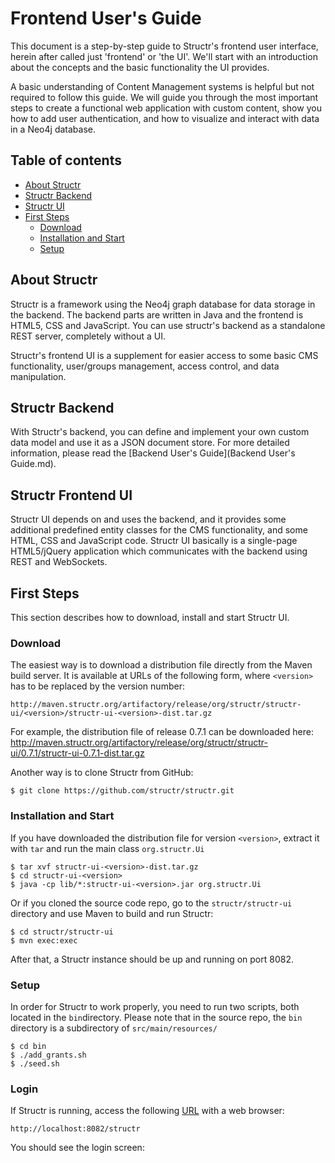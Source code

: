 # Frontend User's Guide

This document is a step-by-step guide to Structr's frontend user interface, herein after called just 'frontend' or 'the UI'. We'll start with an introduction about the concepts and the basic functionality the UI provides.

A basic understanding of Content Management systems is helpful but not required to follow this guide. We will guide you through the most important steps to create a functional web application with custom content, show you how to add user authentication, and how to visualize and interact with data in a Neo4j database.

## Table of contents

- [About Structr](#about-structr)
- [Structr Backend](#structr-backend)
- [Structr UI](#structr-frontend-ui)
- [First Steps](#first-steps)
	- [Download](#download)
	- [Installation and Start](#installation-and-start)
	- [Setup](#setup)


## About Structr

Structr is a framework using the Neo4j graph database for data storage in the backend. The backend parts are written in Java and the frontend is HTML5, CSS and JavaScript. You can use structr's backend as a standalone REST server, completely without a UI.

Structr's frontend UI is a supplement for easier access to some basic CMS functionality, user/groups management, access control, and data manipulation.

## Structr Backend

With Structr's backend, you can define and implement your own custom data model and use it as a JSON document store. For more detailed information, please read the [Backend User's Guide](Backend User's Guide.md).

## Structr Frontend UI

Structr UI depends on and uses the backend, and it provides some additional predefined entity classes for the CMS functionality, and some HTML, CSS and JavaScript code. Structr UI basically is a single-page HTML5/jQuery application which communicates with the backend using REST and WebSockets.

## First Steps

This section describes how to download, install and start Structr UI.

### Download

The easiest way is to download a distribution file directly from the Maven build server. It is available at URLs of the following form, where ```<version>``` has to be replaced by the version number:

	http://maven.structr.org/artifactory/release/org/structr/structr-ui/<version>/structr-ui-<version>-dist.tar.gz

For example, the distribution file of release 0.7.1 can be downloaded here: <http://maven.structr.org/artifactory/release/org/structr/structr-ui/0.7.1/structr-ui-0.7.1-dist.tar.gz>

Another way is to clone Structr from GitHub:

	$ git clone https://github.com/structr/structr.git


### Installation and Start

If you have downloaded the distribution file for version ```<version>```, extract it with ```tar``` and run the main class ```org.structr.Ui```

	$ tar xvf structr-ui-<version>-dist.tar.gz
	$ cd structr-ui-<version>
	$ java -cp lib/*:structr-ui-<version>.jar org.structr.Ui

Or if you cloned the source code repo, go to the ```structr/structr-ui``` directory and use Maven to build and run Structr:

	$ cd structr/structr-ui
	$ mvn exec:exec
	
After that, a Structr instance should be up and running on port 8082.

### Setup

In order for Structr to work properly, you need to run two scripts, both located in the ```bin```directory. Please note that in the source repo, the ```bin``` directory is a subdirectory of ```src/main/resources/```

	$ cd bin
	$ ./add_grants.sh
	$ ./seed.sh
	

### Login

If Structr is running, access the following [URL](http://localhost:8082/structr) with a web browser:

    http://localhost:8082/structr
    
    
You should see the login screen:




